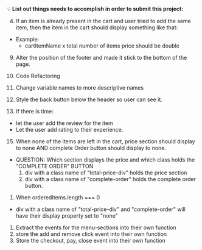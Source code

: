 💡 **List out things needs to accomplish in order to submit this project:**

4. If an item is already present in the cart and user tried to add the same item, then the item in the cart should display something like that:

- Example:
  - cartItemName x total number of items price should be double

9. Alter the position of the footer and made it stick to the bottom of the page.

10. Code Refactoring

11. Change variable names to more descriptive names

12. Style the back button below the header so user can see it.

13. If there is time:

- let the user add the review for the item
- Let the user add rating to their experience.

15. When none of the items are left in the cart, price section should display to none AND complete Order button should display to none.

- QUESTION: Which section displays the price and which class holds the "COMPLETE ORDER" BUTTON
  1. div with a class name of "total-price-div" holds the price section
  2. div with a class name of "complete-order" holds the complete order button.

<!-- BREAKDOWN -->

1. When orderedItems.length === 0

- div with a class name of "total-price-div" and "complete-order" will have their display property set to "none"

<!-- BREAKDOWN THE EVENT LISTENERS INTO THEIR OWN PART -->

1. Extract the events for the menu-sections into their own function
2. store the add and remove click event into their own function
3. Store the checkout, pay, close event into their own function
